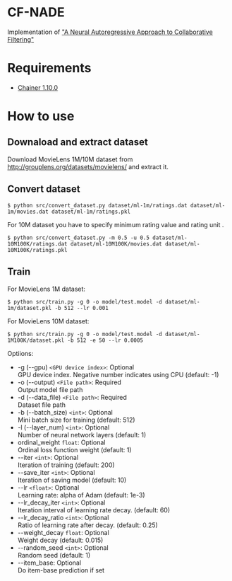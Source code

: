 # CF-NADE

Implementation of ["A Neural Autoregressive Approach to Collaborative Filtering"](http://arxiv.org/abs/1605.09477)

# Requirements

* [Chainer 1.10.0](http://chainer.org/)

# How to use

## Downaload and extract dataset

Download MovieLens 1M/10M dataset from http://grouplens.org/datasets/movielens/ and extract it.

## Convert dataset

```
$ python src/convert_dataset.py dataset/ml-1m/ratings.dat dataset/ml-1m/movies.dat dataset/ml-1m/ratings.pkl
```

For 10M dataset you have to specify minimum rating value and rating unit .

```
$ python src/convert_dataset.py -m 0.5 -u 0.5 dataset/ml-10M100K/ratings.dat dataset/ml-10M100K/movies.dat dataset/ml-10M100K/ratings.pkl
```

## Train

For MovieLens 1M dataset:

```
$ python src/train.py -g 0 -o model/test.model -d dataset/ml-1m/dataset.pkl -b 512 --lr 0.001
```

For MovieLens 10M dataset:

```
$ python src/train.py -g 0 -o model/test.model -d dataset/ml-1M100K/dataset.pkl -b 512 -e 50 --lr 0.0005
```

Optiions:

* -g (--gpu) `<GPU device index>`: Optional  
GPU device index. Negative number indicates using CPU (default: -1)
* -o (--output) `<File path>`: Required  
Output model file path
* -d (--data_file) `<File path>`: Required  
Dataset file path
* -b (--batch_size) `<int>`: Optional  
Mini batch size for training (default: 512)
* -l (--layer_num) `<int>`: Optional  
Number of neural network layers (default: 1)
* ordinal_weight `float`: Optional  
Ordinal loss function weight (default: 1)
* --iter `<int>`: Optional  
Iteration of training (default: 200)
* --save_iter `<int>`: Optional  
Iteration of saving model (default: 10)
* --lr `<float>`: Optional  
Learning rate: alpha of Adam (default: 1e-3)
* --lr_decay_iter `<int>`: Optional  
Iteration interval of learning rate decay. (default: 60)
* --lr_decay_ratio `<int>`: Optional  
Ratio of learning rate after decay. (default: 0.25)
* --weight_decay `float`: Optional  
Weight decay (default: 0.015)
* --random_seed `<int>`: Optional  
Random seed (default: 1)
* --item_base: Optional  
Do item-base prediction if set
